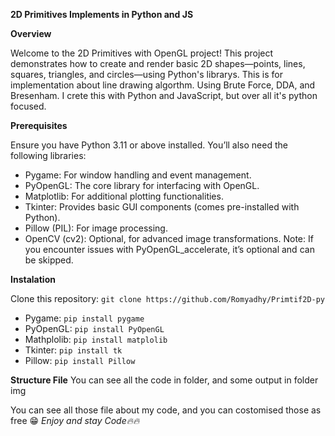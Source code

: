 **2D Primitives Implements in Python and JS**

**Overview**

Welcome to the 2D Primitives with OpenGL project! This project demonstrates how to create and render basic 2D shapes—points, lines, squares, triangles, and circles—using Python's librarys. This is for implementation about line drawing algorthm. Using Brute Force, DDA, and Bresenham. I crete this with Python and JavaScript, but over all it's python focused.

**Prerequisites**

Ensure you have Python 3.11 or above installed. You’ll also need the following libraries:
- Pygame: For window handling and event management.
- PyOpenGL: The core library for interfacing with OpenGL.
- Matplotlib: For additional plotting functionalities.
- Tkinter: Provides basic GUI components (comes pre-installed with Python).
- Pillow (PIL): For image processing.
- OpenCV (cv2): Optional, for advanced image transformations.
Note: If you encounter issues with PyOpenGL_accelerate, it’s optional and can be skipped.

**Instalation**

Clone this repository:
`git clone https://github.com/Romyadhy/Primtif2D-py`
  - Pygame: `pip install pygame`
  - PyOpenGL: `pip install PyOpenGL`
  - Mathplolib: `pip install matplolib`
  - Tkinter: `pip install tk`
  - Pillow: `pip install Pillow`

**Structure File**
You can see all the code in folder, and some output in folder img

You can see all those file about my code, and you can costomised those as free 😁
_Enjoy and stay Code🔥🔥_


